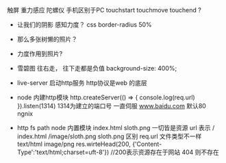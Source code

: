 触屏 重力感应 陀螺仪 手机区别于PC 
touchstart touchmove  touchend ? 
- 让我们的阴影 感知力度？ css border-radius 50%  
- 那么多张树懒的照片？ 
- 力度作用到照片? 
- 雪碧图 
  往右走， 往下走都是负值
  background-size: 400%;

- live-server
  启动http服务
  http协议是web 的底层

- node 内建http模块
  http.createServer(() => {
      console.log(req.url)
  }).listen(1314)  1314为建立的端口号
  一直伺服
  www.baidu.com 默认80  ngnix 

- http  fs  path node 内置模块
  index.html
  sloth.png
  一切皆是资源 url 表示
  /                 index.html
  /image/sloth.png  sloth.png
  区别 req.url 
  文件类型不一样 text/html image/png 
  res.wirteHead(200, {'Content-Type':'text/html;charset=uft-8'})  //200表示资源存在于网站 404 则不存在
